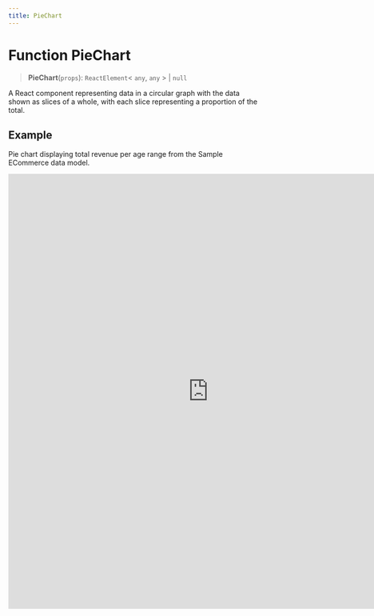 ```yaml
---
title: PieChart
---
```


# Function PieChart

> **PieChart**(`props`): `ReactElement`\< `any`, `any` \> \| `null`

A React component representing data in a circular graph with the data shown as slices of a whole,
with each slice representing a proportion of the total.

## Example

Pie chart displaying total revenue per age range from the Sample ECommerce data model.

<iframe
 src='https://csdk-playground.sisense.com/?example=charts%2Fpie-chart&mode=docs'
 width=800
 height=870
 style='border:none;'
/>

Additional Pie Chart examples:

- [Donut Pie Chart](https://www.sisense.com/platform/compose-sdk/playground/?example=charts%2Fpie-chart-donut)
- [Ring Pie Chart](https://www.sisense.com/platform/compose-sdk/playground/?example=charts%2Fpie-chart-ring)

## Parameters

| Parameter | Type | Description |
| :------ | :------ | :------ |
| `props` | [`PieChartProps`](../interfaces/interface.PieChartProps.md) | Pie chart properties |

## Returns

`ReactElement`\< `any`, `any` \> \| `null`

Pie Chart component
